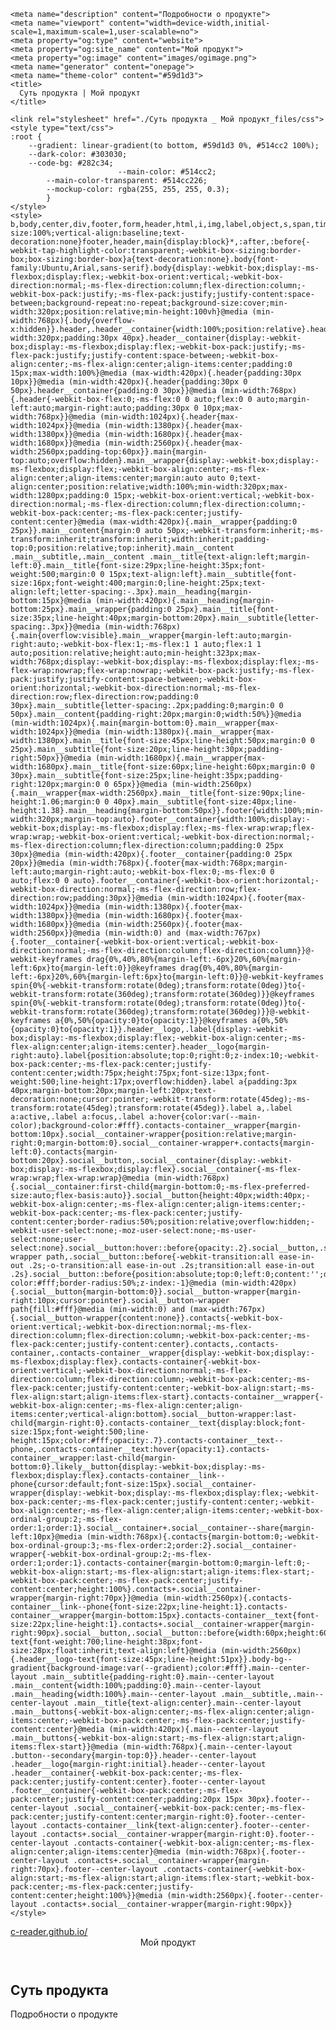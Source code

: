<!DOCTYPE html>
<html lang="ru"><head><meta http-equiv="Content-Type" content="text/html; charset=UTF-8">
    
    <meta name="description" content="Подробности о продукте">
    <meta name="viewport" content="width=device-width,initial-scale=1,maximum-scale=1,user-scalable=no">
    <meta property="og:type" content="website">
    <meta property="og:site_name" content="Мой продукт">
    <meta property="og:image" content="images/ogimage.png">
    <meta name="generator" content="onepage">
    <meta name="theme-color" content="#59d1d3">
    <title>
      Суть продукта | Мой продукт
    </title>
 
    <link rel="stylesheet" href="./Суть продукта _ Мой продукт_files/css">
    <style type="text/css">
    :root {
        --gradient: linear-gradient(to bottom, #59d1d3 0%, #514cc2 100%);
        --dark-color: #303030;
        --code-bg: #282c34;
                            --main-color: #514cc2;
            --main-color-transparent: #514cc226;
            --mockup-color: rgba(255, 255, 255, 0.3);
            }
    </style>
    <style>
    b,body,center,div,footer,form,header,html,i,img,label,object,s,span,time,u,var{margin:0;padding:0;border:0;font-size:100%;vertical-align:baseline;text-decoration:none}footer,header,main{display:block}*,:after,:before{-webkit-tap-highlight-color:transparent;-webkit-box-sizing:border-box;box-sizing:border-box}a{text-decoration:none}.body{font-family:Ubuntu,Arial,sans-serif}.body{display:-webkit-box;display:-ms-flexbox;display:flex;-webkit-box-orient:vertical;-webkit-box-direction:normal;-ms-flex-direction:column;flex-direction:column;-webkit-box-pack:justify;-ms-flex-pack:justify;justify-content:space-between;background-repeat:no-repeat;background-size:cover;min-width:320px;position:relative;min-height:100vh}@media (min-width:768px){.body{overflow-x:hidden}}.header,.header__container{width:100%;position:relative}.header{min-width:320px;padding:30px 40px}.header__container{display:-webkit-box;display:-ms-flexbox;display:flex;-webkit-box-pack:justify;-ms-flex-pack:justify;justify-content:space-between;-webkit-box-align:center;-ms-flex-align:center;align-items:center;padding:0 15px;max-width:100%}@media (max-width:420px){.header{padding:30px 10px}}@media (min-width:420px){.header{padding:30px 0 50px}.header__container{padding:0 30px}}@media (min-width:768px){.header{-webkit-box-flex:0;-ms-flex:0 0 auto;flex:0 0 auto;margin-left:auto;margin-right:auto;padding:30px 0 10px;max-width:768px}}@media (min-width:1024px){.header{max-width:1024px}}@media (min-width:1380px){.header{max-width:1380px}}@media (min-width:1680px){.header{max-width:1680px}}@media (min-width:2560px){.header{max-width:2560px;padding-top:60px}}.main{margin-top:auto;overflow:hidden}.main__wrapper{display:-webkit-box;display:-ms-flexbox;display:flex;-webkit-box-align:center;-ms-flex-align:center;align-items:center;margin:auto auto 0;text-align:center;position:relative;width:100%;min-width:320px;max-width:1280px;padding:0 15px;-webkit-box-orient:vertical;-webkit-box-direction:normal;-ms-flex-direction:column;flex-direction:column;-webkit-box-pack:center;-ms-flex-pack:center;justify-content:center}@media (max-width:420px){.main__wrapper{padding:0 25px}}.main__content{margin:0 auto 50px;-webkit-transform:inherit;-ms-transform:inherit;transform:inherit;width:inherit;padding-top:0;position:relative;top:inherit}.main__content .main__subtitle,.main__content .main__title{text-align:left;margin-left:0}.main__title{font-size:29px;line-height:35px;font-weight:500;margin:0 0 15px;text-align:left}.main__subtitle{font-size:16px;font-weight:400;margin:0;line-height:25px;text-align:left;letter-spacing:-.3px}.main__heading{margin-bottom:15px}@media (min-width:420px){.main__heading{margin-bottom:25px}.main__wrapper{padding:0 25px}.main__title{font-size:35px;line-height:40px;margin-bottom:20px}.main__subtitle{letter-spacing:.3px}}@media (min-width:768px){.main{overflow:visible}.main__wrapper{margin-left:auto;margin-right:auto;-webkit-box-flex:1;-ms-flex:1 1 auto;flex:1 1 auto;position:relative;height:auto;min-height:323px;max-width:768px;display:-webkit-box;display:-ms-flexbox;display:flex;-ms-flex-wrap:nowrap;flex-wrap:nowrap;-webkit-box-pack:justify;-ms-flex-pack:justify;justify-content:space-between;-webkit-box-orient:horizontal;-webkit-box-direction:normal;-ms-flex-direction:row;flex-direction:row;padding:0 30px}.main__subtitle{letter-spacing:.2px;padding:0;margin:0 0 50px}.main__content{padding-right:20px;margin:0;width:50%}}@media (min-width:1024px){.main{margin-bottom:0}.main__wrapper{max-width:1024px}}@media (min-width:1380px){.main__wrapper{max-width:1380px}.main__title{font-size:45px;line-height:50px;margin:0 0 25px}.main__subtitle{font-size:20px;line-height:30px;padding-right:50px}}@media (min-width:1680px){.main__wrapper{max-width:1680px}.main__title{font-size:60px;line-height:60px;margin:0 0 30px}.main__subtitle{font-size:25px;line-height:35px;padding-right:120px;margin:0 0 65px}}@media (min-width:2560px){.main__wrapper{max-width:2560px}.main__title{font-size:90px;line-height:1.06;margin:0 0 40px}.main__subtitle{font-size:40px;line-height:1.38}.main__heading{margin-bottom:50px}}.footer{width:100%;min-width:320px;margin-top:auto}.footer__container{width:100%;display:-webkit-box;display:-ms-flexbox;display:flex;-ms-flex-wrap:wrap;flex-wrap:wrap;-webkit-box-orient:vertical;-webkit-box-direction:normal;-ms-flex-direction:column;flex-direction:column;padding:0 25px 30px}@media (min-width:420px){.footer__container{padding:0 25px 20px}}@media (min-width:768px){.footer{max-width:768px;margin-left:auto;margin-right:auto;-webkit-box-flex:0;-ms-flex:0 0 auto;flex:0 0 auto}.footer__container{-webkit-box-orient:horizontal;-webkit-box-direction:normal;-ms-flex-direction:row;flex-direction:row;padding:30px}}@media (min-width:1024px){.footer{max-width:1024px}}@media (min-width:1380px){.footer{max-width:1380px}}@media (min-width:1680px){.footer{max-width:1680px}}@media (min-width:2560px){.footer{max-width:2560px}}@media (min-width:0) and (max-width:767px){.footer__container{-webkit-box-orient:vertical;-webkit-box-direction:normal;-ms-flex-direction:column;flex-direction:column}}@-webkit-keyframes drag{0%,40%,80%{margin-left:-6px}20%,60%{margin-left:6px}to{margin-left:0}}@keyframes drag{0%,40%,80%{margin-left:-6px}20%,60%{margin-left:6px}to{margin-left:0}}@-webkit-keyframes spin{0%{-webkit-transform:rotate(0deg);transform:rotate(0deg)}to{-webkit-transform:rotate(360deg);transform:rotate(360deg)}}@keyframes spin{0%{-webkit-transform:rotate(0deg);transform:rotate(0deg)}to{-webkit-transform:rotate(360deg);transform:rotate(360deg)}}@-webkit-keyframes a{0%,50%{opacity:0}to{opacity:1}}@keyframes a{0%,50%{opacity:0}to{opacity:1}}.header__logo,.label{display:-webkit-box;display:-ms-flexbox;display:flex;-webkit-box-align:center;-ms-flex-align:center;align-items:center}.header__logo{margin-right:auto}.label{position:absolute;top:0;right:0;z-index:10;-webkit-box-pack:center;-ms-flex-pack:center;justify-content:center;width:75px;height:75px;font-size:13px;font-weight:500;line-height:17px;overflow:hidden}.label a{padding:3px 40px;margin-bottom:20px;margin-left:20px;text-decoration:none;cursor:pointer;-webkit-transform:rotate(45deg);-ms-transform:rotate(45deg);transform:rotate(45deg)}.label a,.label a:active,.label a:focus,.label a:hover{color:var(--main-color);background-color:#fff}.contacts-container__wrapper{margin-bottom:10px}.social__container-wrapper{position:relative;margin-right:0;margin-bottom:0}.social__container-wrapper+.contacts{margin-left:0}.contacts{margin-bottom:20px}.social__button,.social__container{display:-webkit-box;display:-ms-flexbox;display:flex}.social__container{-ms-flex-wrap:wrap;flex-wrap:wrap}@media (min-width:768px){.social__container:first-child{margin-bottom:0;-ms-flex-preferred-size:auto;flex-basis:auto}}.social__button{height:40px;width:40px;-webkit-box-align:center;-ms-flex-align:center;align-items:center;-webkit-box-pack:center;-ms-flex-pack:center;justify-content:center;border-radius:50%;position:relative;overflow:hidden;-webkit-user-select:none;-moz-user-select:none;-ms-user-select:none;user-select:none}.social__button:hover::before{opacity:.2}.social__button,.social__button-wrapper path,.social__button::before{-webkit-transition:all ease-in-out .2s;-o-transition:all ease-in-out .2s;transition:all ease-in-out .2s}.social__button::before{position:absolute;top:0;left:0;content:'';display:block;width:40px;height:40px;opacity:.2;background-color:#fff;border-radius:50%;z-index:-1}@media (min-width:420px){.social__button{margin-bottom:0}}.social__button-wrapper{margin-right:10px;cursor:pointer}.social__button-wrapper path{fill:#fff}@media (min-width:0) and (max-width:767px){.social__button-wrapper{content:none}}.contacts{-webkit-box-orient:vertical;-webkit-box-direction:normal;-ms-flex-direction:column;flex-direction:column;-webkit-box-pack:center;-ms-flex-pack:center;justify-content:center}.contacts,.contacts-container,.contacts-container__wrapper{display:-webkit-box;display:-ms-flexbox;display:flex}.contacts-container{-webkit-box-orient:vertical;-webkit-box-direction:normal;-ms-flex-direction:column;flex-direction:column;-webkit-box-pack:center;-ms-flex-pack:center;justify-content:center;-webkit-box-align:start;-ms-flex-align:start;align-items:flex-start}.contacts-container__wrapper{-webkit-box-align:center;-ms-flex-align:center;align-items:center;vertical-align:bottom}.social__button-wrapper:last-child{margin-right:0}.contacts-container__text{display:block;font-size:15px;font-weight:500;line-height:15px;color:#fff;opacity:.7}.contacts-container__text--phone,.contacts-container__text:hover{opacity:1}.contacts-container__wrapper:last-child{margin-bottom:0}.likely__button{display:-webkit-box;display:-ms-flexbox;display:flex}.contacts-container__link--phone{cursor:default;font-size:15px}.social__container-wrapper{display:-webkit-box;display:-ms-flexbox;display:flex;-webkit-box-pack:center;-ms-flex-pack:center;justify-content:center;-webkit-box-align:center;-ms-flex-align:center;align-items:center;-webkit-box-ordinal-group:2;-ms-flex-order:1;order:1}.social__container+.social__container--share{margin-left:10px}@media (min-width:768px){.contacts{margin-bottom:0;-webkit-box-ordinal-group:3;-ms-flex-order:2;order:2}.social__container-wrapper{-webkit-box-ordinal-group:2;-ms-flex-order:1;order:1}.contacts-container{margin-bottom:0;margin-left:0;-webkit-box-align:start;-ms-flex-align:start;align-items:flex-start;-webkit-box-pack:center;-ms-flex-pack:center;justify-content:center;height:100%}.contacts+.social__container-wrapper{margin-right:70px}}@media (min-width:2560px){.contacts-container__link--phone{font-size:22px;line-height:1}.contacts-container__wrapper{margin-bottom:15px}.contacts-container__text{font-size:22px;line-height:1}.contacts+.social__container-wrapper{margin-right:90px}.social__button,.social__button::before{width:60px;height:60px}}.header__logo-text{font-weight:700;line-height:38px;font-size:28px;float:inherit;text-align:left}@media (min-width:2560px){.header__logo-text{font-size:45px;line-height:51px}}.body-bg--gradient{background-image:var(--gradient);color:#fff}.main--center-layout .main__subtitle{padding-right:0}.main--center-layout .main__content{width:100%;padding:0}.main--center-layout .main__heading{width:100%}.main--center-layout .main__subtitle,.main--center-layout .main__title{text-align:center}.main--center-layout .main__buttons{-webkit-box-align:center;-ms-flex-align:center;align-items:center;-webkit-box-pack:center;-ms-flex-pack:center;justify-content:center}@media (min-width:420px){.main--center-layout .main__buttons{-webkit-box-align:start;-ms-flex-align:start;align-items:flex-start}}@media (min-width:768px){.main--center-layout .button--secondary{margin-top:0}}.header--center-layout .header__logo{margin-right:initial}.header--center-layout .header__container{-webkit-box-pack:center;-ms-flex-pack:center;justify-content:center}.footer--center-layout .footer__container{-webkit-box-pack:center;-ms-flex-pack:center;justify-content:center;padding:20px 15px 30px}.footer--center-layout .social__container{-webkit-box-pack:center;-ms-flex-pack:center;justify-content:center;margin-right:0}.footer--center-layout .contacts-container__link{text-align:center}.footer--center-layout .contacts+.social__container-wrapper{margin-right:0}.footer--center-layout .contacts-container{-webkit-box-align:center;-ms-flex-align:center;align-items:center}@media (min-width:768px){.footer--center-layout .contacts+.social__container-wrapper{margin-right:70px}.footer--center-layout .contacts-container{-webkit-box-align:start;-ms-flex-align:start;align-items:flex-start;-webkit-box-pack:center;-ms-flex-pack:center;justify-content:center;height:100%}}@media (min-width:2560px){.footer--center-layout .contacts+.social__container-wrapper{margin-right:90px}}
    </style>
  </head>
  <body class="body body-bg--gradient">
    <div class="label">
      <a href="https://c-reader.github.io/" target="_blank">c-reader.github.io/</a>
    </div>
    <header class="header header--center-layout">
      <div class="header__container">
        <div class="header__logo">
          <div class="header__logo-text">
            Мой продукт
          </div>
        </div>
      </div>
    </header>
    <main class="main main--center-layout">
      <div class="main__wrapper">
        <section class="main__content">
          <div class="main__heading">
            <h1 class="main__title">
              Суть продукта<br>
            </h1>
            <p class="main__subtitle">
              Подробности о&nbsp;продукте<br>
            </p>
          </div>
        </section>
      </div>
    </main>
    <footer class="footer footer--center-layout">
      <div class="footer__container"></div>
    </footer>
  
</body></html>
